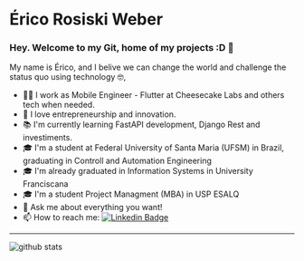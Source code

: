 # Érico Rosiski Weber




### Hey. Welcome to my Git, home of my projects :D 👋 

My name is Érico, and I belive we can change the world and challenge the status quo using technology  🤓,

- 👨‍💻 I work as Mobile Engineer - Flutter at Cheesecake Labs and others tech when needed.
- 🙌 I love entrepreneurship and innovation.
- 📚 I'm currently learning FastAPI development, Django Rest and investiments.
- 🎓 I'm a student at Federal University of Santa Maria (UFSM) in Brazil, graduating in Controll and Automation Engineering
- 🎓 I'm already graduated in Information Systems in University Franciscana
- 🎓 I'm a student Project Managment (MBA) in USP ESALQ
- 💬 Ask me about everything you want!
- 📫 How to reach me: [![Linkedin Badge](https://img.shields.io/badge/-ericoweber-blue?style=flat-square&logo=Linkedin&logoColor=white&link=https://www.linkedin.com/in/ericoweber/)](https://www.linkedin.com/in/ericoweber/)


---------------------------------------------------------------------------------------------------------------------------------------------------------------------------------

![github stats](https://github-readme-stats.vercel.app/api?username=webererico&show_icons=true)
